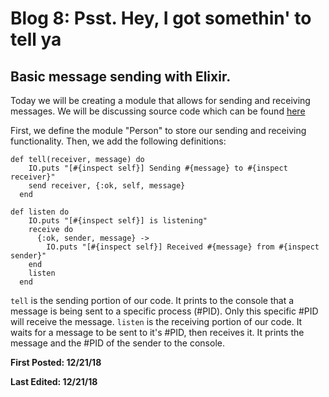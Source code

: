 # Blog 8: Psst. Hey, I got somethin' to tell ya

## Basic message sending with Elixir.

Today we will be creating a module that allows for sending and receiving messages. We will be discussing source code which can be found [here](Source%20Code/Messages)

First, we define the module "Person" to store our sending and receiving functionality. Then, we add the following definitions:

```
def tell(receiver, message) do
    IO.puts "[#{inspect self}] Sending #{message} to #{inspect receiver}"
    send receiver, {:ok, self, message}
  end
```

```
def listen do
    IO.puts "[#{inspect self}] is listening"
    receive do
      {:ok, sender, message} ->
        IO.puts "[#{inspect self}] Received #{message} from #{inspect sender}"
    end
    listen
  end
```

`tell` is the sending portion of our code. It prints to the console that a message is being sent to a specific process (#PID). Only this specific #PID will receive the message. `listen` is the receiving portion of our code. It waits for a message to be sent to it's #PID, then receives it. It prints the message and the #PID of the sender to the console.

**First Posted: 12/21/18**

**Last Edited: 12/21/18**
